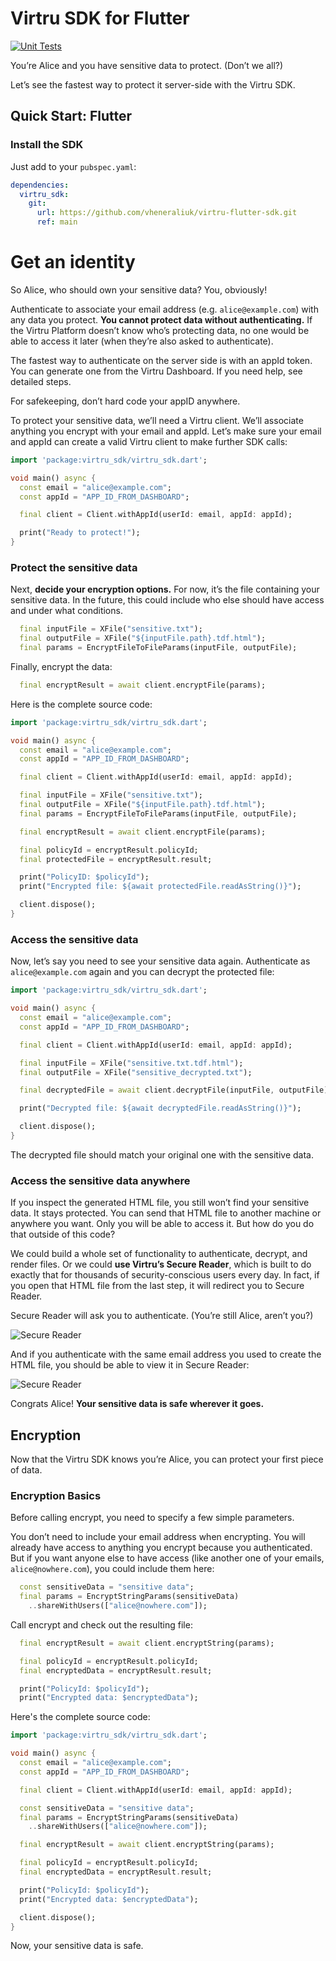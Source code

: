 # Virtru SDK for Flutter
[![Unit Tests](https://github.com/vheneraliuk/virtru-flutter-sdk/actions/workflows/test.yaml/badge.svg)](https://github.com/vheneraliuk/virtru-flutter-sdk/actions/workflows/test.yaml)

You’re Alice and you have sensitive data to protect. (Don’t we all?)

Let’s see the fastest way to protect it server-side with the Virtru SDK.

## Quick Start: Flutter

### Install the SDK

Just add to your `pubspec.yaml`:

```yaml
dependencies:
  virtru_sdk:
    git:
      url: https://github.com/vheneraliuk/virtru-flutter-sdk.git
      ref: main
```

# Get an identity

So Alice, who should own your sensitive data? You, obviously!

Authenticate to associate your email address (e.g. `alice@example.com`) with any data you protect. **You cannot protect data without authenticating.** If the Virtru Platform doesn’t know who’s protecting data, no one would be able to access it later (when they’re also asked to authenticate).

The fastest way to authenticate on the server side is with an appId token. You can generate one from the Virtru Dashboard. If you need help, see detailed steps.

For safekeeping, don’t hard code your appID anywhere.

To protect your sensitive data, we’ll need a Virtru client. We’ll associate anything you encrypt with your email and appId. Let’s make sure your email and appId can create a valid Virtru client to make further SDK calls:

```dart
import 'package:virtru_sdk/virtru_sdk.dart';

void main() async {
  const email = "alice@example.com";
  const appId = "APP_ID_FROM_DASHBOARD";

  final client = Client.withAppId(userId: email, appId: appId);

  print("Ready to protect!");
}
```

### Protect the sensitive data

Next, **decide your encryption options.** For now, it’s the file containing your sensitive data. In the future, this could include who else should have access and under what conditions.

```dart
  final inputFile = XFile("sensitive.txt");
  final outputFile = XFile("${inputFile.path}.tdf.html");
  final params = EncryptFileToFileParams(inputFile, outputFile);
```

Finally, encrypt the data:

```dart
  final encryptResult = await client.encryptFile(params);
```

Here is the complete source code:

```dart
import 'package:virtru_sdk/virtru_sdk.dart';

void main() async {
  const email = "alice@example.com";
  const appId = "APP_ID_FROM_DASHBOARD";

  final client = Client.withAppId(userId: email, appId: appId);

  final inputFile = XFile("sensitive.txt");
  final outputFile = XFile("${inputFile.path}.tdf.html");
  final params = EncryptFileToFileParams(inputFile, outputFile);

  final encryptResult = await client.encryptFile(params);

  final policyId = encryptResult.policyId;
  final protectedFile = encryptResult.result;

  print("PolicyID: $policyId");
  print("Encrypted file: ${await protectedFile.readAsString()}");

  client.dispose();
}
```

### Access the sensitive data

Now, let’s say you need to see your sensitive data again. Authenticate as `alice@example.com` again and you can decrypt the protected file:

```dart
import 'package:virtru_sdk/virtru_sdk.dart';

void main() async {
  const email = "alice@example.com";
  const appId = "APP_ID_FROM_DASHBOARD";

  final client = Client.withAppId(userId: email, appId: appId);

  final inputFile = XFile("sensitive.txt.tdf.html");
  final outputFile = XFile("sensitive_decrypted.txt");

  final decryptedFile = await client.decryptFile(inputFile, outputFile);

  print("Decrypted file: ${await decryptedFile.readAsString()}");

  client.dispose();
}
```

The decrypted file should match your original one with the sensitive data.

### Access the sensitive data anywhere

If you inspect the generated HTML file, you still won’t find your sensitive data. It stays protected. You can send that HTML file to another machine or anywhere you want. Only you will be able to access it. But how do you do that outside of this code?

We could build a whole set of functionality to authenticate, decrypt, and render files. Or we could **use Virtru’s Secure Reader**, which is built to do exactly that for thousands of security-conscious users every day. In fact, if you open that HTML file from the last step, it will redirect you to Secure Reader.

Secure Reader will ask you to authenticate. (You’re still Alice, aren’t you?)

![Secure Reader](https://www.virtru.com/hubfs/Dev%20Docs/auth.png)

And if you authenticate with the same email address you used to create the HTML file, you should be able to view it in Secure Reader:

![Secure Reader](https://www.virtru.com/hubfs/Dev%20Docs/decrypt.png)

Congrats Alice! **Your sensitive data is safe wherever it goes.**

## Encryption

Now that the Virtru SDK knows you’re Alice, you can protect your first piece of data.

### Encryption Basics

Before calling encrypt, you need to specify a few simple parameters.

You don’t need to include your email address when encrypting. You will already have access to anything you encrypt because you authenticated. But if you want anyone else to have access (like another one of your emails, `alice@nowhere.com`), you could include them here:

```dart
  const sensitiveData = "sensitive data";
  final params = EncryptStringParams(sensitiveData)
    ..shareWithUsers(["alice@nowhere.com"]);
```

Call encrypt and check out the resulting file:

```dart
  final encryptResult = await client.encryptString(params);

  final policyId = encryptResult.policyId;
  final encryptedData = encryptResult.result;

  print("PolicyId: $policyId");
  print("Encrypted data: $encryptedData");
```

Here's the complete source code:

```dart
import 'package:virtru_sdk/virtru_sdk.dart';

void main() async {
  const email = "alice@example.com";
  const appId = "APP_ID_FROM_DASHBOARD";

  final client = Client.withAppId(userId: email, appId: appId);

  const sensitiveData = "sensitive data";
  final params = EncryptStringParams(sensitiveData)
    ..shareWithUsers(["alice@nowhere.com"]);

  final encryptResult = await client.encryptString(params);

  final policyId = encryptResult.policyId;
  final encryptedData = encryptResult.result;

  print("PolicyId: $policyId");
  print("Encrypted data: $encryptedData");

  client.dispose();
}
```

Now, your sensitive data is safe.
